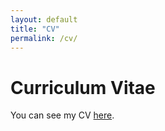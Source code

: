 ```yaml
---
layout: default
title: "CV"
permalink: /cv/
---
```


# Curriculum Vitae

You can see my CV [here](assets/CV_2025.pdf). 
